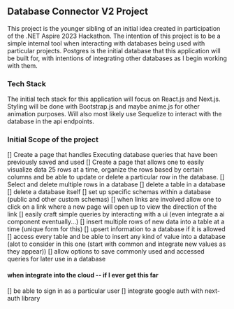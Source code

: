 ## Database Connector V2 Project

This project is the younger sibling of an initial idea created in participation of the .NET Aspire 2023 Hackathon. The intention of this project is to be a simple internal tool when interacting with databases being used with particular projects. Postgres is the initial database that this application will be built for, with intentions of integrating other databases as I begin working with them.

### Tech Stack

The initial tech stack for this application will focus on React.js and Next.js. Styling will be done with Bootstrap.js and maybe anime.js for other animation purposes. Will also most likely use Sequelize to interact with the database in the api endpoints.

### Initial Scope of the project

[] Create a page that handles Executing database queries that have been previously saved and used
[] Create a page that allows one to easily visualize data 25 rows at a time, organize the rows based by certain columns and be able to update or delete a particular row in the database.
[] Select and delete multiple rows in a database
[] delete a table in a database
[] delete a database itself
[] set up specific schemas within a database (public and other custom schemas)
[] when links are involved allow one to click on a link where a new page will open up to view the direction of the link
[] easily craft simple queries by interacting with a ui (even integrate a ai component eventually...)
[] insert multiple rows of new data into a table at a time (unique form for this)
[] upsert information to a database if it is allowed
[] access every table and be able to insert any kind of value into a database (alot to consider in this one (start with common and integrate new values as they appear))
[] allow options to save commonly used and accessed queries for later use in a database

#### when integrate into the cloud -- if I ever get this far
[] be able to sign in as a particular user
[] integrate google auth with next-auth library